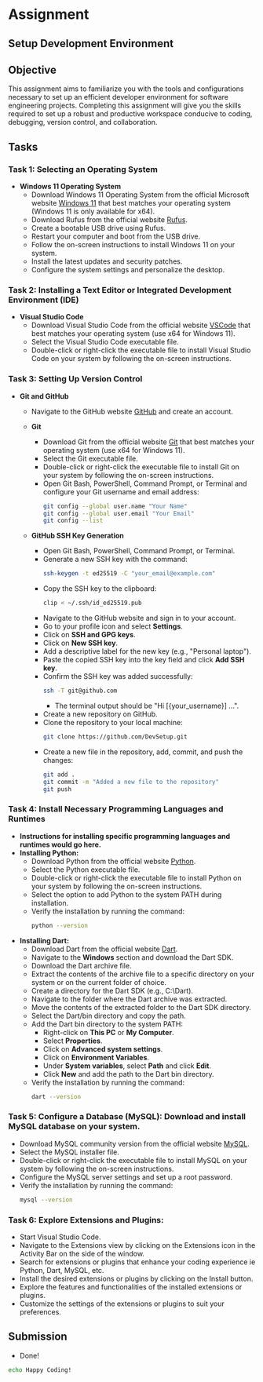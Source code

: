 # Assignment

## Setup Development Environment

## Objective

This assignment aims to familiarize you with the tools and configurations necessary to set up an efficient developer environment for software engineering projects. Completing this assignment will give you the skills required to set up a robust and productive workspace conducive to coding, debugging, version control, and collaboration.

## Tasks

### Task 1: Selecting an Operating System

- **Windows 11 Operating System**
  - Download Windows 11 Operating System from the official Microsoft website [Windows 11](https://www.microsoft.com/en-us/windows/get-windows-11) that best matches your operating system (Windows 11 is only available for x64).
  - Download Rufus from the official website [Rufus](https://rufus.ie/).
  - Create a bootable USB drive using Rufus.
  - Restart your computer and boot from the USB drive.
  - Follow the on-screen instructions to install Windows 11 on your system.
  - Install the latest updates and security patches.
  - Configure the system settings and personalize the desktop.

### Task 2: Installing a Text Editor or Integrated Development Environment (IDE)

- **Visual Studio Code**
  - Download Visual Studio Code from the official website [VSCode](https://code.visualstudio.com) that best matches your operating system (use x64 for Windows 11).
  - Select the Visual Studio Code executable file.
  - Double-click or right-click the executable file to install Visual Studio Code on your system by following the on-screen instructions.

### Task 3: Setting Up Version Control

- **Git and GitHub**
  - Navigate to the GitHub website [GitHub](https://github.com) and create an account.
  - **Git**
    - Download Git from the official website [Git](https://git-scm.com) that best matches your operating system (use x64 for Windows 11).
    - Select the Git executable file.
    - Double-click or right-click the executable file to install Git on your system by following the on-screen instructions.
    - Open Git Bash, PowerShell, Command Prompt, or Terminal and configure your Git username and email address:
      ```sh
      git config --global user.name "Your Name"
      git config --global user.email "Your Email"
      git config --list
      ```

  - **GitHub SSH Key Generation**
    - Open Git Bash, PowerShell, Command Prompt, or Terminal.
    - Generate a new SSH key with the command:
      ```sh
      ssh-keygen -t ed25519 -C "your_email@example.com"
      ```
    - Copy the SSH key to the clipboard:
      ```sh
      clip < ~/.ssh/id_ed25519.pub
      ```
    - Navigate to the GitHub website and sign in to your account.
    - Go to your profile icon and select **Settings**.
    - Click on **SSH and GPG keys**.
    - Click on **New SSH key**.
    - Add a descriptive label for the new key (e.g., "Personal laptop").
    - Paste the copied SSH key into the key field and click **Add SSH key**.
    - Confirm the SSH key was added successfully:
      ```sh
      ssh -T git@github.com
      ```
      - The terminal output should be "Hi [{your_username}] ...".
    - Create a new repository on GitHub.
    - Clone the repository to your local machine:
      ```sh
      git clone https://github.com/DevSetup.git
      ```
    - Create a new file in the repository, add, commit, and push the changes:
      ```sh
      git add .
      git commit -m "Added a new file to the repository"
      git push
      ```

### Task 4: Install Necessary Programming Languages and Runtimes

- **Instructions for installing specific programming languages and runtimes would go here.**
- **Installing Python:**
  - Download Python from the official website [Python](https://www.python.org).
  - Select the Python executable file.
  - Double-click or right-click the executable file to install Python on your system by following the on-screen instructions.
  - Select the option to add Python to the system PATH during installation.
  - Verify the installation by running the command:
    ```sh
    python --version
    ```
- **Installing Dart:**
  - Download Dart from the official website [Dart](https://dart.dev).
  - Navigate to the **Windows** section and download the Dart SDK.
  - Download the Dart archive file.
  - Extract the contents of the archive file to a specific directory on your system or on the current folder of choice.
  - Create a directory for the Dart SDK (e.g., C:\Dart).
  - Navigate to the folder where the Dart archive was extracted.
  - Move the contents of the extracted folder to the Dart SDK directory.
  - Select the Dart/bin directory and copy the path.
  - Add the Dart bin directory to the system PATH:
    - Right-click on **This PC** or **My Computer**.
    - Select **Properties**.
    - Click on **Advanced system settings**.
    - Click on **Environment Variables**.
    - Under **System variables**, select **Path** and click **Edit**.
    - Click **New** and add the path to the Dart bin directory.
  - Verify the installation by running the command:
    ```sh
    dart --version
    ```
### Task 5: Configure a Database (MySQL): Download and install MySQL database on your system.
  - Download MySQL community version from the official website [MySQL](https://www.mysql.com). 
  - Select the MySQL installer file.
  - Double-click or right-click the executable file to install MySQL on your system by following the on-screen instructions.
  - Configure the MySQL server settings and set up a root password.
  - Verify the installation by running the command:
    ```sh
    mysql --version
    ```
### Task 6: Explore Extensions and Plugins:
- Start Visual Studio Code.
- Navigate to the Extensions view by clicking on the Extensions icon in the Activity Bar on the side of the window.
- Search for extensions or plugins that enhance your coding experience ie Python, Dart, MySQL, etc.
- Install the desired extensions or plugins by clicking on the Install button.
- Explore the features and functionalities of the installed extensions or plugins.
- Customize the settings of the extensions or plugins to suit your preferences.


## Submission
- Done! 
```sh 
echo Happy Coding!
```
